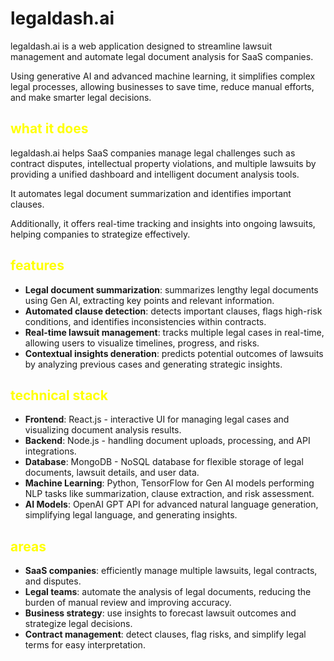 # legaldash.ai

legaldash.ai is a web application designed to streamline lawsuit management and automate legal document analysis for SaaS companies.

Using generative AI and advanced machine learning, it simplifies complex legal processes, allowing businesses to save time, reduce manual efforts, and make smarter legal decisions.

## <span style="color:yellow">what it does</span>

legaldash.ai helps SaaS companies manage legal challenges such as contract disputes, intellectual property violations, and multiple lawsuits by providing a unified dashboard and intelligent document analysis tools. 

It automates legal document summarization and identifies important clauses.

Additionally, it offers real-time tracking and insights into ongoing lawsuits, helping companies to strategize effectively.

## <span style="color:yellow">features</span>

- **Legal document summarization**: summarizes lengthy legal documents using Gen AI, extracting key points and relevant information.
- **Automated clause detection**: detects important clauses, flags high-risk conditions, and identifies inconsistencies within contracts.
- **Real-time lawsuit management**: tracks multiple legal cases in real-time, allowing users to visualize timelines, progress, and risks.
- **Contextual insights deneration**: predicts potential outcomes of lawsuits by analyzing previous cases and generating strategic insights.

## <span style="color:yellow">technical stack</span>

- **Frontend**: React.js - interactive UI for managing legal cases and visualizing document analysis results.
- **Backend**: Node.js - handling document uploads, processing, and API integrations.
- **Database**: MongoDB - NoSQL database for flexible storage of legal documents, lawsuit details, and user data.
- **Machine Learning**: Python, TensorFlow for Gen AI models performing NLP tasks like summarization, clause extraction, and risk assessment.
- **AI Models**: OpenAI GPT API for advanced natural language generation, simplifying legal language, and generating insights.

## <span style="color:yellow">areas</span>

- **SaaS companies**: efficiently manage multiple lawsuits, legal contracts, and disputes.
- **Legal teams**: automate the analysis of legal documents, reducing the burden of manual review and improving accuracy.
- **Business strategy**: use insights to forecast lawsuit outcomes and strategize legal decisions.
- **Contract management**: detect clauses, flag risks, and simplify legal terms for easy interpretation.
